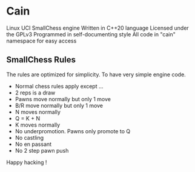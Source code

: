 # Cain

Linux UCI SmallChess engine
Written in C++20 language
Licensed under the GPLv3
Programmed in self-documenting style
All code in "cain" namespace for easy access

## SmallChess Rules

The rules are optimized for simplicity.
To have very simple engine code.

- Normal chess rules apply except ...
- 2 reps is a draw
- Pawns move normally but only 1 move
- B/R move normally but only 1 move
- N moves normally
- Q = K + N
- K moves normally
- No underpromotion. Pawns only promote to Q
- No castling
- No en passant
- No 2 step pawn push

Happy hacking !
